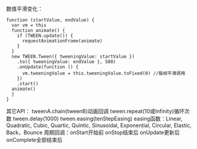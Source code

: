 <script src="https://cdn.jsdelivr.net/npm/tween.js@16.3.4"></script>
数值平滑变化：
```
function (startValue, endValue) {
  var vm = this
  function animate() {
    if (TWEEN.update()) {
      requestAnimationFrame(animate)
    }
  }
  new TWEEN.Tween({ tweeningValue: startValue })
    .to({ tweeningValue: endValue }, 500)
    .onUpdate(function () {
      vm.tweeningValue = this.tweeningValue.toFixed(0) //每帧平滑调用
    })
    .start()
  animate()
  }
}
```
其它API：
  tweenA.chain(tweenB)动画回调 tween.repeat(10或Infinity)循环次数 tween.delay(1000) 
  tween.easing(tenStepEasing) easing函数：Linear, Quadratic, Cubic, Quartic, Quintic, Sinusoidal, Exponential, Circular, Elastic, Back，Bounce
  周期回调：onStart开始前 onStop结束后 onUpdate更新后 onComplete全部结束后